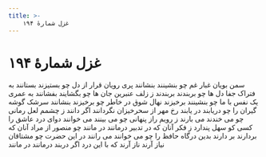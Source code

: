 ```yaml
---
title: >-
    غزل شمارهٔ ۱۹۴
---
```

# غزل شمارهٔ ۱۹۴

سمن بویان غبار غم چو بنشینند بنشانند
پری رویان قرار از دل چو بستیزند بستانند
به فتراک جفا دل ها چو بربندند بربندند
ز زلف عنبرین جان ها چو بگشایند بفشانند
به عمری یک نفس با ما چو بنشینند برخیزند
نهال شوق در خاطر چو برخیزند بنشانند
سرشک گوشه گیران را چو دریابند در یابند
رخ مهر از سحرخیزان نگردانند اگر دانند
ز چشمم لعل رمانی چو می خندند می بارند
ز رویم راز پنهانی چو می بینند می خوانند
دوای درد عاشق را کسی کو سهل پندارد
ز فکر آنان که در تدبیر درمانند در مانند
چو منصور از مراد آنان که بردارند بر دارند
بدین درگاه حافظ را چو می خوانند می رانند
در این حضرت چو مشتاقان نیاز آرند ناز آرند
که با این درد اگر دربند درمانند در مانند
